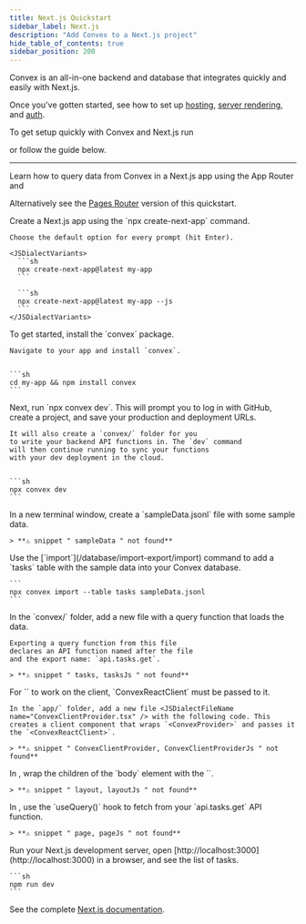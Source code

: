 ```yaml
---
title: Next.js Quickstart
sidebar_label: Next.js
description: "Add Convex to a Next.js project"
hide_table_of_contents: true
sidebar_position: 200
---
```











<Admonition type="tip" title="Convex + Next.js">

Convex is an all-in-one backend and database that integrates quickly and easily
with Next.js.

Once you've gotten started, see how to set up
[hosting](/production/hosting/hosting.mdx),
[server rendering](/client/react/nextjs/nextjs-server-rendering.mdx), and
[auth](https://docs.convex.dev/client/react/nextjs/).

</Admonition>

To get setup quickly with Convex and Next.js run

<p>
  <b>
    <CodeWithCopyButton text="npm create convex@latest" />
  </b>
</p>

or follow the guide below.

---

Learn how to query data from Convex in a Next.js app using the App Router
and<LanguageSelector verbose />

Alternatively see the
[Pages Router](/client/react/nextjs-pages-router/quickstart-nextjs-pages-router.mdx)
version of this quickstart.

<StepByStep>
  <Step title="Create a Next.js app">
    Create a Next.js app using the `npx create-next-app` command.

    Choose the default option for every prompt (hit Enter).

    <JSDialectVariants>
      ```sh
      npx create-next-app@latest my-app
      ```

      ```sh
      npx create-next-app@latest my-app --js
      ```
    </JSDialectVariants>

  </Step>
  <Step title="Install the Convex client and server library">
    To get started, install the `convex` package.

    Navigate to your app and install `convex`.


    ```sh
    cd my-app && npm install convex
    ```

  </Step>
  <Step title="Set up a Convex dev deployment">
    Next, run `npx convex dev`. This
    will prompt you to log in with GitHub,
    create a project, and save your production and deployment URLs.

    It will also create a `convex/` folder for you
    to write your backend API functions in. The `dev` command
    will then continue running to sync your functions
    with your dev deployment in the cloud.


    ```sh
    npx convex dev
    ```

  </Step>

  <Step title="Create sample data for your database">
    In a new terminal window, create a `sampleData.jsonl`
    file with some sample data.

    > **⚠ snippet " sampleData " not found**

  </Step>

  <Step title="Add the sample data to your database">
    Use the [`import`](/database/import-export/import) command to add a `tasks` table with the sample data into your Convex database.

    ```
    npx convex import --table tasks sampleData.jsonl
    ```

  </Step>

  <Step title="Expose a database query">
    In the `convex/` folder, add a new file <JSDialectFileName name="tasks.ts" /> with a query function that loads the data.

    Exporting a query function from this file
    declares an API function named after the file
    and the export name: `api.tasks.get`.

    > **⚠ snippet " tasks, tasksJs " not found**

  </Step>

  <Step title="Create a client component for the Convex provider">
    For `<ConvexProvider>` to work on the client, `ConvexReactClient` must be passed to it.

    In the `app/` folder, add a new file <JSDialectFileName name="ConvexClientProvider.tsx" /> with the following code. This creates a client component that wraps `<ConvexProvider>` and passes it the `<ConvexReactClient>`.

    > **⚠ snippet " ConvexClientProvider, ConvexClientProviderJs " not found**

  </Step>

  <Step title="Wire up the ConvexClientProvider">
    In <JSDialectFileName name="app/layout.tsx" ext="js" />, wrap the children of the `body` element with the `<ConvexClientProvider>`.

    > **⚠ snippet " layout, layoutJs " not found**

  </Step>

  <Step title="Display the data in your app">
    In <JSDialectFileName name="app/page.tsx" ext="js" />, use the `useQuery()` hook to fetch from your `api.tasks.get`
    API function.

    > **⚠ snippet " page, pageJs " not found**

  </Step>

  <Step title="Start the app">
    Run your Next.js development server, open [http://localhost:3000](http://localhost:3000) in a browser,
    and see the list of tasks.

    ```sh
    npm run dev
    ```

  </Step>

</StepByStep>

See the complete [Next.js documentation](/client/react/nextjs/nextjs.mdx).
